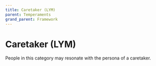 ```yaml
---
title: Caretaker (LYM)
parent: Temperaments
grand_parent: Framework
---
```


# Caretaker (LYM)

People in this category may resonate with the persona of a caretaker.
